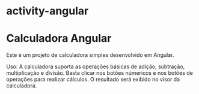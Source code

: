 # activity-angular
# Calculadora Angular 

Este é um projeto de calculadora simples desenvolvido em Angular. 

Uso: A calculadora suporta as operações básicas de adição, subtração, multiplicação e divisão.
Basta clicar nos botões númericos e nos botões de operações para realizar cálculos. O resultado será exibido no visor da calculadora.
